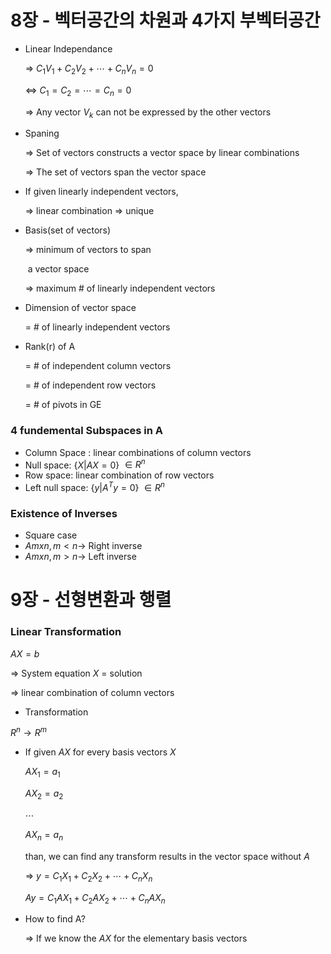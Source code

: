 # 8장 - 벡터공간의 차원과 4가지 부벡터공간

- Linear Independance

  => $C_1V_1 + C_2V_2 + \cdots + C_nV_n = 0$

  <=> $C_1=C_2=\cdots = C_n=0$

  => Any vector $V_k$ can not be expressed by the other vectors



- Spaning

  => Set of vectors constructs a vector space by linear combinations

  => The set of vectors span the vector space



- If given linearly independent vectors,

  => linear combination => unique



- Basis(set of vectors)

  => minimum of vectors to span

  ​	a vector space

  => maximum # of linearly independent vectors



- Dimension of vector space

  = # of linearly independent vectors

- Rank(r) of A

  = # of independent column vectors

  = # of independent row vectors

  = # of pivots in GE



### 4 fundemental Subspaces in A

- Column Space : linear combinations of column vectors
- Null space: {$X|AX=0$} $\in R^n$
- Row space: linear combination of row vectors
- Left null space: {$y|A^Ty=0$} $\in R^n$



### Existence of Inverses

- Square case
- $Amxn , m<n \rightarrow$ Right inverse
- $Amxn, m>n \rightarrow$ Left inverse







# 9장 - 선형변환과 행렬

### Linear Transformation

$AX = b$

=> System equation $X$ = solution

=> linear combination of column vectors



- Transformation

$R^n \rightarrow R^m$



- If given $AX$ for every basis vectors $X$

  $AX_1 = a_1$

  $AX_2 = a_2$

  $\cdots$

  $AX_n = a_n$

  than, we can find any transform results in the vector space without $A$

  => $y=C_1X_1 + C_2X_2 + \cdots + C_nX_n$

  $Ay = C_1AX_1 + C_2AX_2 + \cdots + C_nAX_n$



- How to find A?

  => If we know the $AX$ for the elementary basis vectors